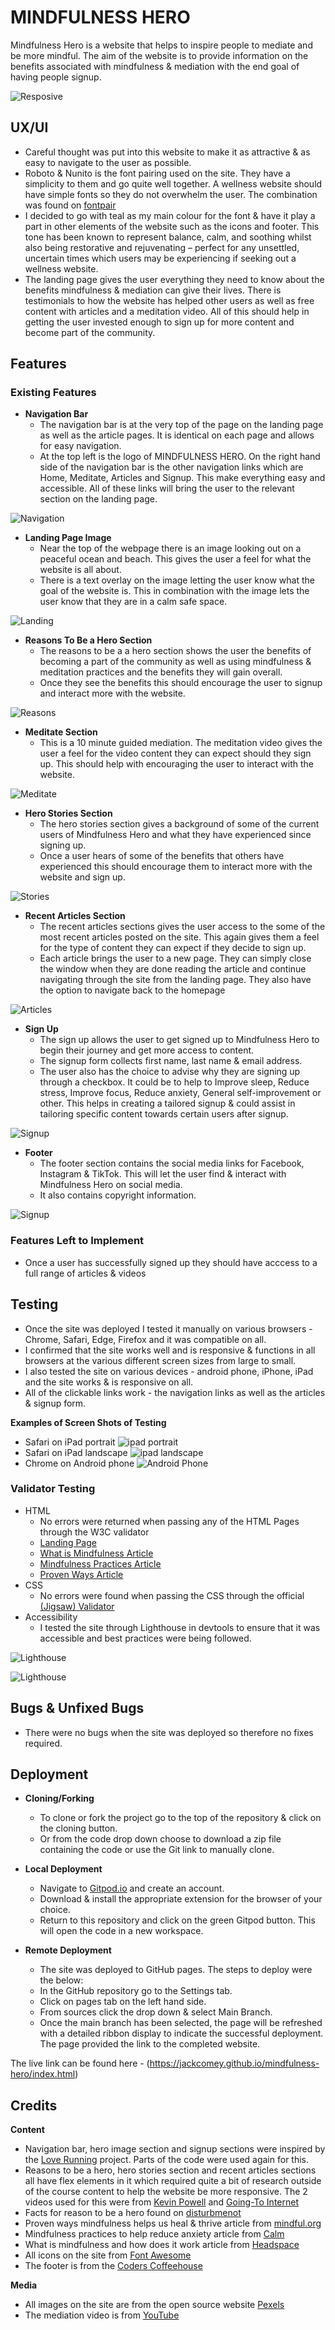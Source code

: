 # MINDFULNESS HERO
Mindfulness Hero is a website that helps to inspire people to mediate and be more mindful. The aim of the website is to provide information on the benefits associated with mindfulness & mediation with the end goal of having people signup. 

![Resposive](assets/readme-images/amiresponsive.png)

## UX/UI
- Careful thought was put into this website to make it as attractive & as easy to navigate to the user as possible. 
- Roboto & Nunito is the font pairing used on the site. They have a simplicity to them and go quite well together. A wellness website should have simple fonts so they do not overwhelm the user. The combination was found on [fontpair](https://www.fontpair.co/all)
- I decided to go with teal as my main colour for the font & have it play a part in other elements of the website such as the icons and footer. This tone has been known to represent balance, calm, and soothing whilst also being restorative and rejuvenating – perfect for any unsettled, uncertain times which users may be experiencing if seeking out a wellness website. 
- The landing page gives the user everything they need to know about the benefits mindfulness & mediation can give their lives. There is testimonials to how the website has helped other users as well as free content with articles and a meditation video. All of this should help in getting the user invested enough to sign up for more content and become part of the community. 

## Features

### Existing Features

- **Navigation Bar**
    -  The navigation bar is at the very top of the page on the landing page as well as the article pages. It is identical on each page and allows for easy navigation. 
    - At the top left is the logo of MINDFULNESS HERO. On the right hand side of the navigation bar is the other navigation links which are Home, Meditate, Articles and Signup. This make everything easy and accessible. All of these links will bring the user to the relevant section on the landing page.

![Navigation](assets/readme-images/navigation.png)

- **Landing Page Image**
    - Near the top of the webpage there is an image looking out on a peaceful ocean and beach. This gives the user a feel for what the website is all about.
    - There is a text overlay on the image letting the user know what the goal of the website is. This in combination with the image lets the user know that they are in a calm safe space. 

![Landing](assets/readme-images/landing-page-image.png)

- **Reasons To Be a Hero Section**
    - The reasons to be a a hero section shows the user the benefits of becoming a part of the community as well as using mindfulness & meditation practices and the benefits they will gain overall. 
    - Once they see the benefits this should encourage the user to signup and interact more with the website. 

![Reasons](assets/readme-images/reasons.png)


- **Meditate Section**
    - This is a 10 minute guided mediation. The meditation video gives the user a feel for the video content they can expect should they sign up. This should help with encouraging the user to interact with the website. 

![Meditate](assets/readme-images/meditate.png)

- **Hero Stories Section**
    - The hero stories section gives a background of some of the current users of Mindfulness Hero and what they have experienced since signing up. 
    - Once a user hears of some of the benefits that others  have experienced this should encourage them to interact more with the website and sign up. 

![Stories](assets/readme-images/stories.png)

- **Recent Articles Section**
    - The recent articles sections gives the user access to the some of the most recent articles posted on the site. This again gives them a feel for the type of content they can expect if they decide to sign up. 
    - Each article brings the user to a new page. They can simply close the window when they are done reading the article and continue navigating through the site from the landing page. They also have the option to navigate back to the homepage 

![Articles](assets/readme-images/articles.png)

- **Sign Up**
    - The sign up allows the user to get signed up to Mindfulness Hero to begin their journey and get more access to content. 
    - The signup form collects first name, last name & email address. 
    - The user also has the choice to advise why they are signing up through a checkbox. It could be to help to Improve sleep, Reduce stress, Improve focus, Reduce anxiety, General self-improvement or other. This helps in creating a tailored signup & could assist in tailoring specific content towards certain users after signup. 

![Signup](assets/readme-images/signup.png)

- **Footer**
    - The footer section contains the social media links for Facebook, Instagram & TikTok. This will let the user find & interact with Mindfulness Hero on social media.
    - It also contains copyright information. 

![Signup](assets/readme-images/footer.png)

### Features Left to Implement
- Once a user has successfully signed up they should have acccess to a full range of articles & videos


## Testing 
- Once the site was deployed I tested it manually on various browsers - Chrome, Safari, Edge, Firefox and it was compatible on all. 
- I confirmed that the site works well and is responsive & functions in all browsers at the various different screen sizes from large to small.
- I also tested the site on various devices - android phone, iPhone, iPad and the site works & is responsive on all. 
- All of the clickable links work - the navigation links as well as the articles & signup form. 

**Examples of Screen Shots of Testing**
- Safari  on iPad portrait
![ipad portrait](assets/readme-images/ipad-portrait.png)
- Safari  on iPad landscape
![ipad landscape](assets/readme-images/ipad-landscape.png)
- Chrome  on Android phone
![Android Phone](assets/readme-images/android.png)

### Validator Testing
- HTML
    - No errors were returned when passing any of the HTML Pages through the W3C validator
    - [Landing Page](https://validator.w3.org/nu/?doc=https%3A%2F%2Fjackcomey.github.io%2Fmindfulness-hero%2Findex.html)
    - [What is Mindfulness Article](https://validator.w3.org/nu/?doc=https%3A%2F%2Fjackcomey.github.io%2Fmindfulness-hero%2Fmindfulness.html)
    - [Mindfulness Practices Article](https://validator.w3.org/nu/?doc=https%3A%2F%2Fjackcomey.github.io%2Fmindfulness-hero%2Fpractices.html)
    - [Proven Ways Article](https://validator.w3.org/nu/?doc=https%3A%2F%2Fjackcomey.github.io%2Fmindfulness-hero%2Fproven.html)
- CSS 
    - No errors were found when passing the CSS through the official [(Jigsaw) Validator](https://jigsaw.w3.org/css-validator/validator?uri=https%3A%2F%2Fjackcomey.github.io%2Fmindfulness-hero%2Fassets%2Fcss%2Fstyle.css&profile=css3svg&usermedium=all&warning=1&vextwarning=&lang=en)
- Accessibility
    - I tested the site through Lighthouse in devtools to ensure that it was accessible and best practices were being followed. 

![Lighthouse](assets/readme-images/lighthouse.png)

![Lighthouse](assets/readme-images/accessibility.png)


## Bugs & Unfixed Bugs
- There were no bugs when the site was deployed so therefore no fixes required. 

## Deployment 
- **Cloning/Forking**
    - To clone or fork the project go to the top of the repository & click on the cloning button. 
    - Or from the code drop down choose to download a zip file containing the code or use the Git link to manually clone. 

- **Local Deployment**
    - Navigate to [Gitpod.io](https://gitpod.io/) and create an account. 
    - Download & install the appropriate extension for the browser of your choice. 
    - Return to this repository and click on the green Gitpod button. This will open the code in a new workspace. 

- **Remote Deployment**
    - The site was deployed to GitHub pages. The steps to deploy were the below:
    - In the GitHub repository go to the Settings tab. 
    - Click on pages tab on the left hand side.  
    - From sources click the drop down & select Main Branch. 
    - Once the main branch has been selected, the page will be refreshed with a detailed ribbon display to indicate the successful deployment. The page provided the link to the completed website. 

The live link can be found here - (https://jackcomey.github.io/mindfulness-hero/index.html)

## Credits

**Content**
- Navigation bar, hero image section and signup sections were inspired by the [Love Running](https://learn.codeinstitute.net/courses/course-v1:CodeInstitute+LR101+2021_T1/courseware/4a07c57382724cfda5834497317f24d5/f2db5fd401004fccb43b01a6066a5333/) project. Parts of the code were used again for this. 
- Reasons to be a hero, hero stories section and recent articles sections all have flex elements in it which required quite a bit of research outside of the course content to help the website be more responsive. The 2 videos used for this were from [Kevin Powell](https://www.youtube.com/watch?v=u044iM9xsWU&t=1481s) and [Going-To Internet](https://www.youtube.com/watch?v=WVOmmc0UTiM)
- Facts for reason to be a hero found on [disturbmenot](https://disturbmenot.co/meditation-statistics/#:~:text=The%20Top%20Mind%2DBlowing%20Meditation,for%20coronary%20disease%20by%2087%25)
- Proven ways mindfulness helps us heal & thrive article from [mindful.org](https://www.mindful.org/the-science-of-mindfulness/)
- Mindfulness practices to help reduce anxiety article from [Calm](https://blog.calm.com/blog/5-mindfulness-practices-to-help-reduce-anxiety)
- What is mindfulness and how does it work article from [Headspace](https://www.headspace.com/mindfulness/mindfulness-101)
- All icons on the site from [Font Awesome](https://fontawesome.com/)
- The footer is from the [Coders Coffeehouse](https://fontawesome.com/) 


**Media**
- All images on the site are from the open source website [Pexels](https://www.pexels.com/)
- The mediation video is from [YouTube](https://www.youtube.com/)
